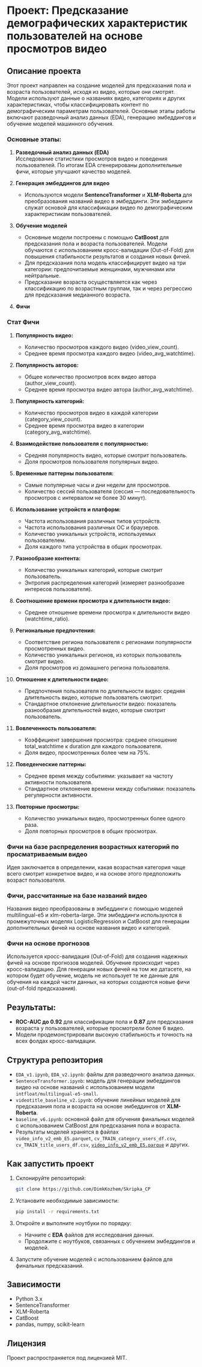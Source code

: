 # Проект: Предсказание демографических характеристик пользователей на основе просмотров видео

## Описание проекта

Этот проект направлен на создание моделей для предсказания пола и возраста пользователей, исходя из видео, которые они смотрят. Модели используют данные о названиях видео, категориях и других характеристиках, чтобы классифицировать контент по демографическим параметрам пользователей. Основные этапы работы включают разведочный анализ данных (EDA), генерацию эмбеддингов и обучение моделей машинного обучения.

### Основные этапы:
1. **Разведочный анализ данных (EDA)**  
   Исследование статистики просмотров видео и поведения пользователей. По итогам EDA сгенерированы дополнительные фичи, которые улучшают качество моделей.

2. **Генерация эмбеддингов для видео**  
   - Используются модели **SentenceTransformer** и **XLM-Roberta** для преобразования названий видео в эмбеддинги. Эти эмбеддинги служат основой для классификации видео по демографическим характеристикам пользователей.

3. **Обучение моделей**  
   - Основные модели построены с помощью **CatBoost** для предсказания пола и возраста пользователей. Модели обучаются с использованием кросс-валидации (Out-of-Fold) для повышения стабильности результатов и создания новых фичей.
   - Для предсказания пола модель классифицирует видео на три категории: предпочитаемые женщинами, мужчинами или нейтральные.
   - Предсказание возраста осуществляется как через классификацию по возрастным группам, так и через регрессию для предсказания медианного возраста.

4. **Фичи**  
  ### Стат Фичи

1. **Популярность видео:**
   - Количество просмотров каждого видео (video_view_count).
   - Среднее время просмотра каждого видео (video_avg_watchtime).

2. **Популярность авторов:**
   - Общее количество просмотров всех видео автора (author_view_count).
   - Среднее время просмотра видео автора (author_avg_watchtime).

3. **Популярность категорий:**
   - Количество просмотров видео в каждой категории (category_view_count).
   - Среднее время просмотра видео в категории (category_avg_watchtime).

4. **Взаимодействие пользователя с популярностью:**
   - Средняя популярность видео, которые смотрит пользователь.
   - Доля просмотров пользователя популярных видео.

5. **Временные паттерны пользователя:**
   - Самые популярные часы и дни недели для просмотров.
   - Количество сессий пользователя (сессия — последовательность просмотров с интервалом не более 30 минут).

6. **Использование устройств и платформ:**
   - Частота использования различных типов устройств.
   - Частота использования различных ОС и браузеров.
   - Количество уникальных устройств, используемых пользователем.
   - Доля каждого типа устройства в общих просмотрах.

7. **Разнообразие контента:**
   - Количество уникальных категорий, которые смотрит пользователь.
   - Энтропия распределения категорий (измеряет разнообразие интересов пользователя).

8. **Соотношение времени просмотра к длительности видео:**
   - Среднее отношение времени просмотра к длительности видео (watchtime_ratio).

9. **Региональные предпочтения:**
   - Соответствие региона пользователя с регионами популярности просмотренных видео.
   - Количество уникальных регионов, из которых пользователь смотрит видео.
   - Доля просмотров из домашнего региона пользователя.

10. **Отношение к длительности видео:**
    - Предпочтения пользователя по длительности видео: средняя длительность видео, которые пользователь смотрит.
    - Стандартное отклонение длительности видео: показатель разнообразия длительностей видео, которые смотрит пользователь.

11. **Вовлеченность пользователя:**
    - Коэффициент завершения просмотра: среднее отношение total_watchtime к duration для каждого пользователя.
    - Доля видео, просмотренных более чем на 75%.

12. **Поведенческие паттерны:**
    - Среднее время между событиями: указывает на частоту активности пользователя.
    - Стандартное отклонение времени между событиями: показатель регулярности активности.

13. **Повторные просмотры:**
    - Количество уникальных видео, просмотренных более одного раза.
    - Доля повторных просмотров в общих просмотрах.

  ### Фичи на базе распределения возрастных категорий по просматриваемым видео
Идея заключается в определении, какая возрастная категория чаще всего смотрит конкретное видео, и на основе этого предположить возраст пользователя.

  ### Фичи, рассчитанные на базе названий видео
Названия видео преобразованы в эмбеддинги с помощью моделей multilingual-e5 и xlm-roberta-large. Эти эмбеддинги используются в промежуточных моделях LogisticRegression и CatBoost для генерации дополнительных фичей на основе названия видео и категорий.
  ### Фичи на основе прогнозов
Используется кросс-валидация (Out-of-Fold) для создания надежных фичей на основе прогнозов моделей. Обучение происходит через кросс-валидацию. Для генерации новых фичей на том же датасете, на котором будет обучение, модель не использует те же данные для обучения на каждой части данных, на которых создаются новые фичи (out-of-fold предсказания).

## Результаты:
- **ROC-AUC до 0.92** для классификации пола и **0.87** для предсказания возраста у пользователей, которые просмотрели более 6 видео.
- Модели продемонстрировали высокую стабильность и точность на всех фолдах кросс-валидации.

## Структура репозитория

- `EDA_v1.ipynb`, `EDA_v2.ipynb`: файлы для разведочного анализа данных.
- `SentenceTransformer.ipynb`: модель для генерации эмбеддингов видео на основе названий с использованием модели `intfloat/multilingual-e5-small`.
- `videotitle_baseline_v2.ipynb`: обучение линейных моделей для предсказания пола и возраста на основе эмбеддингов от **XLM-Roberta**.
- `baseline_v6.ipynb`: основной файл для обучения финальных моделей с использованием CatBoost для предсказания пола и возраста.
- Результаты моделей хранятся в файлах `video_info_v2_emb_E5.parquet`, `cv_TRAIN_category_users_df.csv`, `cv_TRAIN_title_users_df.csv`, [`video_info_v2_emb_E5.parque`](https://disk.yandex.ru/d/z-Xm4qhGauQCFA) и других.


## Как запустить проект

1. Склонируйте репозиторий:
   ```bash
   git clone https://github.com/DimkKozhem/Skripka_CP
   ```
   
2. Установите необходимые зависимости:
   ```bash
   pip install -r requirements.txt
   ```

3. Откройте и выполните ноутбуки по порядку:
   - Начните с **EDA** файлов для исследования данных.
   - Продолжите с ноутбуков, связанных с обучением эмбеддингов и моделей.

4. Запустите обучение моделей с использованием файлов 
для финальных предсказаний.

## Зависимости

- Python 3.x
- SentenceTransformer
- XLM-Roberta
- CatBoost
- pandas, numpy, scikit-learn

## Лицензия

Проект распространяется под лицензией MIT.


